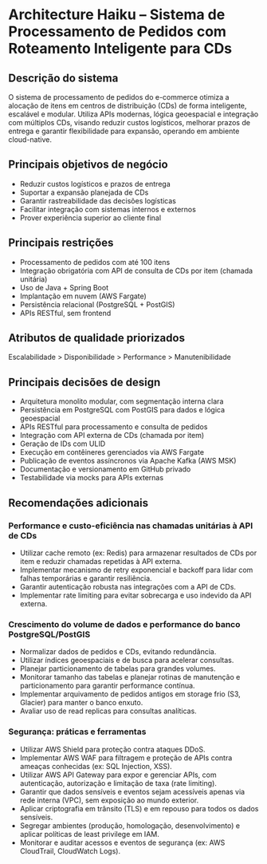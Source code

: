 # Architecture Haiku – Sistema de Processamento de Pedidos com Roteamento Inteligente para CDs

## Descrição do sistema

O sistema de processamento de pedidos do e-commerce otimiza a alocação de itens em centros de distribuição (CDs) de forma inteligente, escalável e modular. Utiliza APIs modernas, lógica geoespacial e integração com múltiplos CDs, visando reduzir custos logísticos, melhorar prazos de entrega e garantir flexibilidade para expansão, operando em ambiente cloud-native.

## Principais objetivos de negócio

- Reduzir custos logísticos e prazos de entrega
- Suportar a expansão planejada de CDs
- Garantir rastreabilidade das decisões logísticas
- Facilitar integração com sistemas internos e externos
- Prover experiência superior ao cliente final

## Principais restrições

- Processamento de pedidos com até 100 itens
- Integração obrigatória com API de consulta de CDs por item (chamada unitária)
- Uso de Java + Spring Boot
- Implantação em nuvem (AWS Fargate)
- Persistência relacional (PostgreSQL + PostGIS)
- APIs RESTful, sem frontend

## Atributos de qualidade priorizados

Escalabilidade > Disponibilidade > Performance > Manutenibilidade

## Principais decisões de design

- Arquitetura monolito modular, com segmentação interna clara
- Persistência em PostgreSQL com PostGIS para dados e lógica geoespacial
- APIs RESTful para processamento e consulta de pedidos
- Integração com API externa de CDs (chamada por item)
- Geração de IDs com ULID
- Execução em contêineres gerenciados via AWS Fargate
- Publicação de eventos assíncronos via Apache Kafka (AWS MSK)
- Documentação e versionamento em GitHub privado
- Testabilidade via mocks para APIs externas

## Recomendações adicionais

### Performance e custo-eficiência nas chamadas unitárias à API de CDs

- Utilizar cache remoto (ex: Redis) para armazenar resultados de CDs por item e reduzir chamadas repetidas à API externa.
- Implementar mecanismo de retry exponencial e backoff para lidar com falhas temporárias e garantir resiliência.
- Garantir autenticação robusta nas integrações com a API de CDs.
- Implementar rate limiting para evitar sobrecarga e uso indevido da API externa.

### Crescimento do volume de dados e performance do banco PostgreSQL/PostGIS

- Normalizar dados de pedidos e CDs, evitando redundância.
- Utilizar índices geoespaciais e de busca para acelerar consultas.
- Planejar particionamento de tabelas para grandes volumes.
- Monitorar tamanho das tabelas e planejar rotinas de manutenção e particionamento para garantir performance contínua.
- Implementar arquivamento de pedidos antigos em storage frio (S3, Glacier) para manter o banco enxuto.
- Avaliar uso de read replicas para consultas analíticas.

### Segurança: práticas e ferramentas

- Utilizar AWS Shield para proteção contra ataques DDoS.
- Implementar AWS WAF para filtragem e proteção de APIs contra ameaças conhecidas (ex: SQL Injection, XSS).
- Utilizar AWS API Gateway para expor e gerenciar APIs, com autenticação, autorização e limitação de taxa (rate limiting).
- Garantir que dados sensíveis e eventos sejam acessíveis apenas via rede interna (VPC), sem exposição ao mundo exterior.
- Aplicar criptografia em trânsito (TLS) e em repouso para todos os dados sensíveis.
- Segregar ambientes (produção, homologação, desenvolvimento) e aplicar políticas de least privilege em IAM.
- Monitorar e auditar acessos e eventos de segurança (ex: AWS CloudTrail, CloudWatch Logs).

